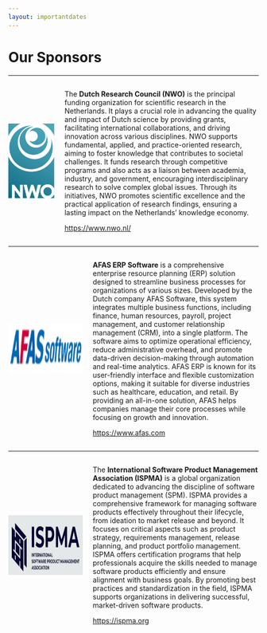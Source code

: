 ```yaml
---
layout: importantdates
---
```



<h1 class="display-4" style="text-align: left;">
	Our Sponsors
</h1>
<hr>

<div style="display: flex; align-items: center;">
    <img src="/assets/images/NWO.png" alt="" width="120" height="150" style="margin-right: 20px;">  
    <div>
    <p>    The <b>Dutch Research Council (NWO)</b> is the principal funding organization for scientific research in the Netherlands. It plays a crucial role in advancing the quality and impact of Dutch science by providing grants, facilitating international collaborations, and driving innovation across various disciplines. NWO supports fundamental, applied, and practice-oriented research, aiming to foster knowledge that contributes to societal challenges. It funds research through competitive programs and also acts as a liaison between academia, industry, and government, encouraging interdisciplinary research to solve complex global issues. Through its initiatives, NWO promotes scientific excellence and the practical application of research findings, ensuring a lasting impact on the Netherlands’ knowledge economy.</p>

 <p><a href="https://www.nwo.nl/" target="_blank">https://www.nwo.nl/</a></p>
    </div>

</div>

<hr>

<div style="display: flex; align-items: center;">
    <img src="/assets/images/afas.png" alt="" width="150" height="100" style="margin-right: 20px;">  
    <div>
    <p> <b>AFAS ERP Software</b> is a comprehensive enterprise resource planning (ERP) solution designed to streamline business processes for organizations of various sizes. Developed by the Dutch company AFAS Software, this system integrates multiple business functions, including finance, human resources, payroll, project management, and customer relationship management (CRM), into a single platform. The software aims to optimize operational efficiency, reduce administrative overhead, and promote data-driven decision-making through automation and real-time analytics. AFAS ERP is known for its user-friendly interface and flexible customization options, making it suitable for diverse industries such as healthcare, education, and retail. By providing an all-in-one solution, AFAS helps companies manage their core processes while focusing on growth and innovation.</p>

 <p><a href="https://www.afas.nl/" target="_blank">https://www.afas.com</a></p>
    </div>

</div>

<hr>

<div style="display: flex; align-items: center;">
    <img src="/assets/images/ISPMA1.png" alt="" width="150" height="120" style="margin-right: 20px;">  
    <div>
    <p> The <b>International Software Product Management Association (ISPMA)</b> is a global organization dedicated to advancing the discipline of software product management (SPM). ISPMA provides a comprehensive framework for managing software products effectively throughout their lifecycle, from ideation to market release and beyond. It focuses on critical aspects such as product strategy, requirements management, release planning, and product portfolio management. ISPMA offers certification programs that help professionals acquire the skills needed to manage software products efficiently and ensure alignment with business goals. By promoting best practices and standardization in the field, ISPMA supports organizations in delivering successful, market-driven software products.</p>

 <p><a href="https://ispma.org" target="_blank">https://ispma.org</a></p>
    </div>

</div>


